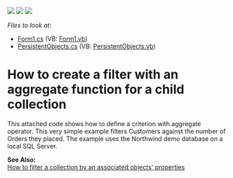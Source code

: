 <!-- default badges list -->
![](https://img.shields.io/endpoint?url=https://codecentral.devexpress.com/api/v1/VersionRange/128585630/13.1.4%2B)
[![](https://img.shields.io/badge/Open_in_DevExpress_Support_Center-FF7200?style=flat-square&logo=DevExpress&logoColor=white)](https://supportcenter.devexpress.com/ticket/details/E1329)
[![](https://img.shields.io/badge/📖_How_to_use_DevExpress_Examples-e9f6fc?style=flat-square)](https://docs.devexpress.com/GeneralInformation/403183)
<!-- default badges end -->
<!-- default file list -->
*Files to look at*:

* [Form1.cs](./CS/Form1.cs) (VB: [Form1.vb](./VB/Form1.vb))
* [PersistentObjects.cs](./CS/PersistentObjects.cs) (VB: [PersistentObjects.vb](./VB/PersistentObjects.vb))
<!-- default file list end -->
# How to create a filter with an aggregate function for a child collection


<p>This attached code shows how to define a criterion with aggregate operator. This very simple example filters Customers against the number of Orders they placed. The example uses the Northwind demo database on a local SQL Server.</p><p><strong>See Also:</strong><br />
<a href="https://www.devexpress.com/Support/Center/p/A2394">How to filter a collection by an associated objects' properties</a></p>

<br/>


